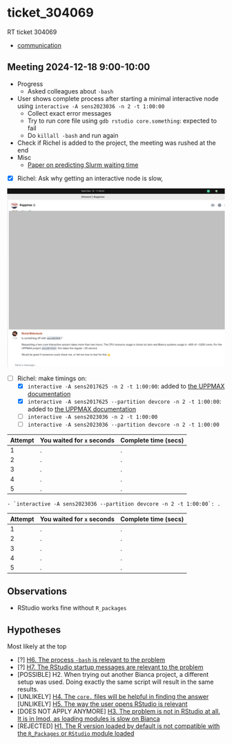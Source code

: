 # ticket_304069

RT ticket 304069

- [communication](communication.md)

## Meeting 2024-12-18 9:00-10:00

- Progress
    - Asked colleagues about `-bash`
- User shows complete process after starting a minimal interactive node
  using `interactive -A sens2023036 -n 2 -t 1:00:00`
    - Collect exact error messages
    - Try to run core file using `gdb rstudio core.something`: expected to
      fail
    - Do `killall -bash` and run again
- Check if Richel is added to the project, the meeting was rushed at the end
- Misc
    - [Paper on predicting Slurm waiting time](https://github.com/mila-iqia/slurm-queue-time-pred)
- [x] Richel: Ask why getting an interactive node is slow,
    
![Question on Matrix](20241218_matrix.png)

- [ ] Richel: make timings on:
    - [x] `interactive -A sens2017625 -n 2 -t 1:00:00`: added to [the UPPMAX documentation](https://docs.uppmax.uu.se/cluster_guides/cluster_speeds/)
    - [x] `interactive -A sens2017625 --partition devcore -n 2 -t 1:00:00`: added to [the UPPMAX documentation](https://docs.uppmax.uu.se/cluster_guides/cluster_speeds/)
    - [ ] `interactive -A sens2023036 -n 2 -t 1:00:00`
    - [ ] `interactive -A sens2023036 --partition devcore -n 2 -t 1:00:00`

Attempt|You waited for `x` seconds|Complete time (secs)
-------|--------------------------|--------------------
1      |.                         |.
2      |.                         |.
3      |.                         |.
4      |.                         |.
5      |.                         |.

    - `interactive -A sens2023036 --partition devcore -n 2 -t 1:00:00`: .

Attempt|You waited for `x` seconds|Complete time (secs)
-------|--------------------------|--------------------
1      |.                         |.
2      |.                         |.
3      |.                         |.
4      |.                         |.
5      |.                         |.

## Observations

- RStudio works fine without `R_packages`

## Hypotheses

Most likely at the top

- [?] [H6. The process `-bash` is relevant to the problem](hypothesis_6.md)
- [?] [H7. The RStudio startup messages are relevant to the problem](hypothesis_7.md)
- [POSSIBLE] H2. When trying out another Bianca project, a different setup was used.
  Doing exactly the same script will result in the same results.
- [UNLIKELY] [H4. The `core.` files will be helpful in finding the answer](hypothesis_4.md)
  [UNLIKELY] [H5. The way the user opens RStudio is relevant](hypothesis_5.md)
- [DOES NOT APPLY ANYMORE] [H3. The problem is not in RStudio at all. It is in lmod, as loading modules is slow on Bianca](hypothesis_3.md)
- [REJECTED] [H1. The R version loaded by default is not compatible with the `R_Packages` or `RStudio` module loaded](hypothesis_1.md)
